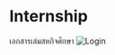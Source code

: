 # Internship
เอกสารเล่มสหกิจศึกษา
![Login](https://user-images.githubusercontent.com/58202287/76599258-33823780-6537-11ea-9dee-d3aa92e3b232.PNG)
